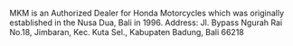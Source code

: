 MKM is an Authorized Dealer for Honda Motorcycles which was originally established in the Nusa Dua, Bali in 1996.
Address: Jl. Bypass Ngurah Rai No.18, Jimbaran, Kec. Kuta Sel., Kabupaten Badung, Bali 66218
